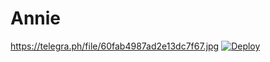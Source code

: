# Annie
https://telegra.ph/file/60fab4987ad2e13dc7f67.jpg
[![Deploy](https://www.herokucdn.com/deploy/button.svg)](https://heroku.com/deploy?template=https://github.com/parthxsharma/Vivanbhai)
